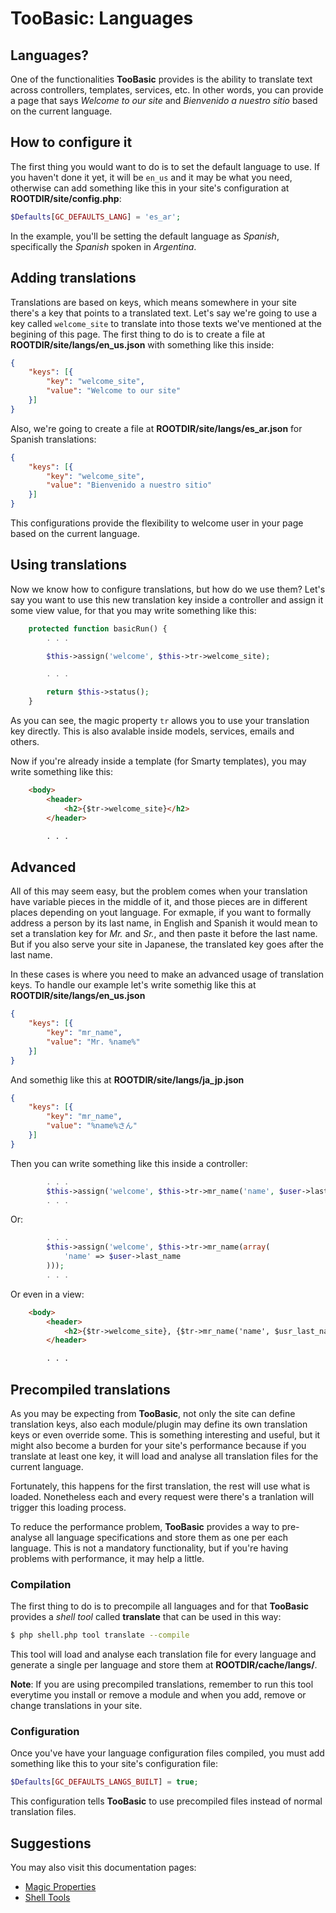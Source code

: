 # TooBasic: Languages
## Languages?
One of the functionalities __TooBasic__ provides is the ability to translate text
across controllers, templates, services, etc.
In other words, you can provide a page that says _Welcome to our site_ and
_Bienvenido a nuestro sitio_ based on the current language.

## How to configure it
The first thing you would want to do is to set the default language to use.
If you haven't done it yet, it will be `en_us` and it may be what you need,
otherwise can add something like this in your site's configuration at
__ROOTDIR/site/config.php__:
```php
$Defaults[GC_DEFAULTS_LANG] = 'es_ar';
```
In the example, you'll be setting the default language as _Spanish_, specifically
the _Spanish_ spoken in _Argentina_.

## Adding translations
Translations are based on keys, which means somewhere in your site there's a key
that points to a translated text.
Let's say we're going to use a key called `welcome_site` to translate into those
texts we've mentioned at the begining of this page.
The first thing to do is to create a file at __ROOTDIR/site/langs/en_us.json__ with
something like this inside:
```json
{
    "keys": [{
        "key": "welcome_site",
        "value": "Welcome to our site"
    }]
}
```
Also, we're going to create a file at __ROOTDIR/site/langs/es_ar.json__ for
Spanish translations:
```json
{
    "keys": [{
        "key": "welcome_site",
        "value": "Bienvenido a nuestro sitio"
    }]
}
```

This configurations provide the flexibility to welcome user in your page based on
the current language.

## Using translations
Now we know how to configure translations, but how do we use them?
Let's say you want to use this new translation key inside a controller and assign
it some view value, for that you may write something like this:
```php
	protected function basicRun() {
		. . .

		$this->assign('welcome', $this->tr->welcome_site);

		. . .

		return $this->status();
	}
```
As you can see, the magic property `tr` allows you to use your translation key
directly.
This is also avalable inside models, services, emails and others.

Now if you're already inside a template (for Smarty templates), you may write
something like this:
```html
	<body>
		<header>
			<h2>{$tr->welcome_site}</h2>
		</header>

		. . .
```

## Advanced
All of this may seem easy, but the problem comes when your translation have
variable pieces in the middle of it, and those pieces are in different places
depending on yout language.
For exmaple, if you want to formally address a person by its last name, in English
and Spanish it would mean to set a translation key for _Mr._ and _Sr._, and then
paste it before the last name.
But if you also serve your site in Japanese, the translated key goes after the
last name.

In these cases is where you need to make an advanced usage of translation keys.
To handle our example let's write somethig like this at
__ROOTDIR/site/langs/en_us.json__
```json
{
    "keys": [{
        "key": "mr_name",
        "value": "Mr. %name%"
    }]
}
```
And somethig like this at __ROOTDIR/site/langs/ja_jp.json__
```json
{
    "keys": [{
        "key": "mr_name",
        "value": "%name%さん"
    }]
}
```
Then you can write something like this inside a controller:
```php
		. . .
		$this->assign('welcome', $this->tr->mr_name('name', $user->last_name));
		. . .

```
Or:
```php
		. . .
		$this->assign('welcome', $this->tr->mr_name(array(
			'name' => $user->last_name
		)));
		. . .

```
Or even in a view:
```html
	<body>
		<header>
			<h2>{$tr->welcome_site}, {$tr->mr_name('name', $usr_last_name)}</h2>
		</header>

		. . .
```

## Precompiled translations
As you may be expecting from __TooBasic__, not only the site can define
translation keys, also each module/plugin may define its own translation keys or
even override some.
This is something interesting and useful, but it might also become a burden for
your site's performance because if you translate at least one key, it will load
and analyse all translation files for the current language.

Fortunately, this happens for the first translation, the rest will use what is
loaded.
Nonetheless each and every request were there's a tranlation will trigger this
loading process.

To reduce the performance problem, __TooBasic__ provides a way to pre-analyse all
language specifications and store them as one per each language.
This is not a mandatory functionality, but if you're having problems with
performance, it may help a little.

### Compilation
The first thing to do is to precompile all languages and for that __TooBasic__
provides a _shell tool_ called __translate__ that can be used in this way:
```bash
$ php shell.php tool translate --compile
```
This tool will load and analyse each translation file for every language and
generate a single per language and store them at __ROOTDIR/cache/langs/__.

__Note__: If you are using precompiled translations, remember to run this tool
everytime you install or remove a module and when you add, remove or change
translations in your site.

### Configuration
Once you've have your language configuration files compiled, you must add
something like this to your site's configuration file:
```php
$Defaults[GC_DEFAULTS_LANGS_BUILT] = true;
```
This configuration tells __TooBasic__ to use precompiled files instead of normal
translation files.

## Suggestions
You may also visit this documentation pages:

* [Magic Properties](magicprop.md)
* [Shell Tools](shelltools.md)
